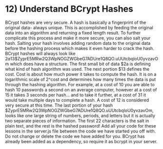# 12) Understand BCrypt Hashes

BCrypt hashes are very secure. A hash is basically a fingerprint of the original data- always unique. This is accomplished by feeding the original data into an algorithm and returning a fixed length result. To further complicate this process and make it more secure, you can also salt your hash. Salting your hash involves adding random data to the original data before the hashing process which makes it even harder to crack the hash.
BCrypt hashes will always look like $2a$13$ZyprE5MRw2Q3WpNOGZWGbeG7ADUre1Q8QO.uUUtcbqloU0yvzavOm which does have a structure. The first small bit of data $2a is defining what kind of hash algorithm was used. The next portion $13 defines the cost. Cost is about how much power it takes to compute the hash. It is on a logarithmic scale of 2^cost and determines how many times the data is put through the hashing algorithm. For example, at a cost of 10 you are able to hash 10 passwords a second on an average computer, however at a cost of 15 it takes 3 seconds per hash... and to take it further, at a cost of 31 it would take multiple days to complete a hash. A cost of 12 is considered very secure at this time. The last portion of your hash $ZyprE5MRw2Q3WpNOGZWGbeG7ADUre1Q8QO.uUUtcbqloU0yvzavOm, looks like one large string of numbers, periods, and letters but it is actually two separate pieces of information. The first 22 characters is the salt in plain text, and the rest is the hashed password!
Add all your code for these lessons in the server.js file between the code we have started you off with. Do not change or delete the code we have added for you.
BCrypt has already been added as a dependency, so require it as bcrypt in your server.
